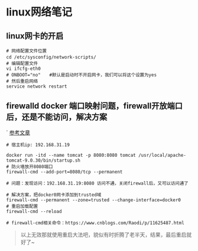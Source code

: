 
# linux网络笔记

## linux网卡的开启

```shell
# 网络配置文件位置
cd /etc/sysconfig/network-scripts/　
# 编辑配置文件
vi ifcfg-eth0 
# ONBOOT="no"　　#默认是启动时不开启网卡，我们可以将这个设置为yes
# 然后重启网络
service network restart
```

## firewalld docker 端口映射问题，firewall开放端口后，还是不能访问，解决方案

` [参考文章](http://t.csdn.cn/Xo6XZ)

```shell
# 宿主机ip: 192.168.31.19
 
docker run -itd --name tomcat -p 8080:8080 tomcat /usr/local/apache-tomcat-9.0.30/bin/startup.sh
# 防火墙放开8080端口
firewall-cmd --add-port=8080/tcp --permanent
 
# 问题：发现访问：192.168.31.19:8080 访问不通，关闭firewall后，又可以访问通了
 
# 解决方案，把docker0网卡添加到trusted域
firewall-cmd --permanent --zone=trusted --change-interface=docker0
# 重启加载配置
firewall-cmd --reload
 
# firewall-cmd相关命令：https://www.cnblogs.com/Raodi/p/11625487.html
```

> 以上无效那就使用重启大法吧，貌似有时折腾了老半天，结果，最后重启就好了~
